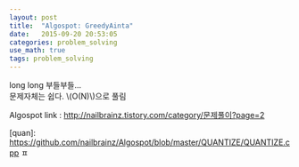 ```yaml
---
layout: post
title:  "Algospot: GreedyAinta"
date:   2015-09-20 20:53:05 
categories: problem_solving
use_math: true
tags: problem_solving
---
```


long long 부들부들...<br/> 
문제자체는 쉽다.  \\(O(N)\\)으로 풀림<br/>

Algospot link : <a href="http://nailbrainz.tistory.com/category/%EB%AC%B8%EC%A0%9C%ED%92%80%EC%9D%B4?page=2" style="background-color: white; color: #333333; font-family: Dotum, Verdana, AppleGothic, sans-serif; font-size: 12px; text-decoration-line: none;">http://nailbrainz.tistory.com/category/문제풀이?page=2</a>


[quan]: https://github.com/nailbrainz/Algospot/blob/master/QUANTIZE/QUANTIZE.cpp ㅍ